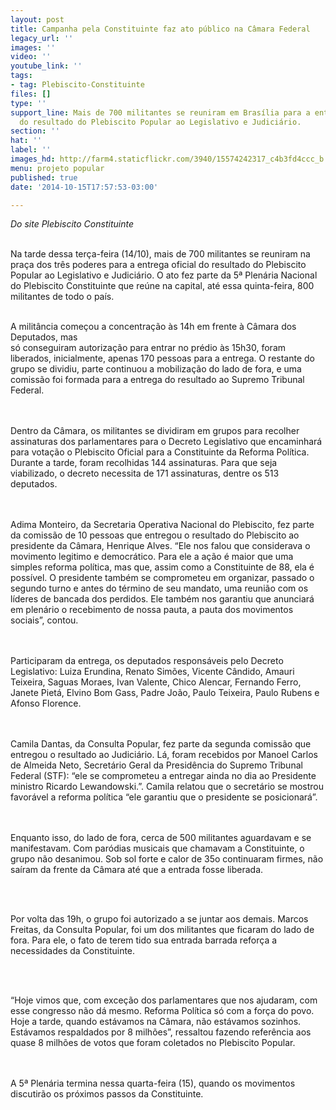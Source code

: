 ```yaml
---
layout: post
title: Campanha pela Constituinte faz ato público na Câmara Federal
legacy_url: ''
images: ''
video: ''
youtube_link: ''
tags:
- tag: Plebiscito-Constituinte
files: []
type: ''
support_line: Mais de 700 militantes se reuniram em Brasília para a entrega oficial
  do resultado do Plebiscito Popular ao Legislativo e Judiciário.
section: ''
hat: ''
label: ''
images_hd: http://farm4.staticflickr.com/3940/15574242317_c4b3fd4ccc_b.jpg
menu: projeto popular
published: true
date: '2014-10-15T17:57:53-03:00'

---
```

<p><em>Do site Plebiscito Constituinte</em></p>

<p><br />
Na tarde dessa ter&ccedil;a-feira (14/10), mais de 700 militantes se reuniram na pra&ccedil;a dos tr&ecirc;s poderes para a entrega oficial do resultado do Plebiscito Popular ao Legislativo e Judici&aacute;rio. O ato fez parte da 5&ordf; Plen&aacute;ria Nacional do Plebiscito Constituinte que re&uacute;ne na capital, at&eacute; essa quinta-feira, 800 militantes de todo o pa&iacute;s.</p>

<p><br />
A milit&acirc;ncia come&ccedil;ou a concentra&ccedil;&atilde;o &agrave;s 14h em frente &agrave; C&acirc;mara dos Deputados, mas<br />
s&oacute; conseguiram autoriza&ccedil;&atilde;o para entrar no pr&eacute;dio &agrave;s 15h30, foram liberados, inicialmente, apenas 170 pessoas para a entrega. O restante do grupo se dividiu, parte continuou a mobiliza&ccedil;&atilde;o do lado de fora, e uma comiss&atilde;o foi formada para a entrega do resultado ao Supremo Tribunal Federal.&nbsp;<br />
&nbsp;</p>

<p><br />
Dentro da C&acirc;mara, os militantes se dividiram em grupos para recolher assinaturas dos parlamentares para o Decreto Legislativo que encaminhar&aacute; para vota&ccedil;&atilde;o o Plebiscito Oficial para a Constituinte da Reforma Pol&iacute;tica. Durante a tarde, foram recolhidas 144 assinaturas. Para que seja viabilizado, o decreto necessita de 171 assinaturas, dentre os 513 deputados.&nbsp;<br />
&nbsp;</p>

<p><br />
Adima Monteiro, da Secretaria Operativa Nacional do Plebiscito, fez parte da comiss&atilde;o de 10 pessoas que entregou o resultado do Plebiscito ao presidente da C&acirc;mara, Henrique Alves. &ldquo;Ele nos falou que considerava o movimento legitimo e democr&aacute;tico. Para ele a a&ccedil;&atilde;o &eacute; maior que uma simples reforma pol&iacute;tica, mas que, assim como a Constituinte de 88, ela &eacute; poss&iacute;vel. O presidente tamb&eacute;m se comprometeu em organizar, passado o segundo turno e antes do t&eacute;rmino de seu mandato, uma reuni&atilde;o com os l&iacute;deres de bancada dos perdidos. Ele tamb&eacute;m nos garantiu que anunciar&aacute; em plen&aacute;rio o recebimento de nossa pauta, a pauta dos movimentos sociais&rdquo;, contou.<br />
&nbsp;</p>

<p><br />
Participaram da entrega, os deputados respons&aacute;veis pelo Decreto Legislativo: Luiza Erundina, Renato Sim&otilde;es, Vicente C&acirc;ndido, Amauri Teixeira, Saguas Moraes, Ivan Valente, Chico Alencar, Fernando Ferro, Janete Piet&aacute;, Elvino Bom Gass, Padre Jo&atilde;o, Paulo Teixeira, Paulo Rubens e Afonso Florence.<br />
&nbsp;</p>

<p><br />
Camila Dantas, da Consulta Popular, fez parte da segunda comiss&atilde;o que entregou o resultado ao Judici&aacute;rio. L&aacute;, foram recebidos por Manoel Carlos de Almeida Neto, Secret&aacute;rio Geral da Presid&ecirc;ncia do Supremo Tribunal Federal (STF): &ldquo;ele se comprometeu a entregar ainda no dia ao Presidente ministro Ricardo Lewandowski.&rdquo;. Camila relatou que o secret&aacute;rio se mostrou favor&aacute;vel a reforma pol&iacute;tica &ldquo;ele garantiu que o presidente se posicionar&aacute;&rdquo;.&nbsp;<br />
&nbsp;</p>

<p><br />
Enquanto isso, do lado de fora, cerca de 500 militantes aguardavam e se manifestavam. Com par&oacute;dias musicais que chamavam a Constituinte, o grupo n&atilde;o desanimou. Sob sol forte e calor de 35o continuaram firmes, n&atilde;o sa&iacute;ram da frente da C&acirc;mara at&eacute; que a entrada fosse liberada.&nbsp;</p>

<p>&nbsp;</p>

<p><br />
Por volta das 19h, o grupo foi autorizado a se juntar aos demais. Marcos Freitas, da Consulta Popular, foi um dos militantes que ficaram do lado de fora. Para ele, o fato de terem tido sua entrada barrada refor&ccedil;a a necessidades da Constituinte.</p>

<p>&nbsp;</p>

<p><br />
&ldquo;Hoje vimos que, com exce&ccedil;&atilde;o dos parlamentares que nos ajudaram, com esse congresso n&atilde;o d&aacute; mesmo. Reforma Pol&iacute;tica s&oacute; com a for&ccedil;a do povo. Hoje a tarde, quando est&aacute;vamos na C&acirc;mara, n&atilde;o est&aacute;vamos sozinhos. Est&aacute;vamos respaldados por 8 milh&otilde;es&rdquo;, ressaltou fazendo refer&ecirc;ncia aos quase 8 milh&otilde;es de votos que foram coletados no Plebiscito Popular.<br />
&nbsp;</p>

<p><br />
A 5&ordf; Plen&aacute;ria termina nessa quarta-feira (15), quando os movimentos discutir&atilde;o os pr&oacute;ximos passos da Constituinte.&nbsp;</p>

<p>&nbsp;</p>

<p>&nbsp;</p>
